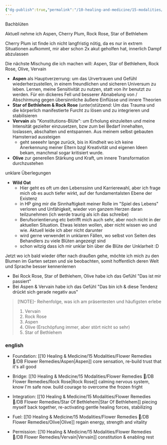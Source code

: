 ```yaml
---
{"dg-publish":true,"permalink":"/10-healing-and-medicine/15-modalities/flower-remedies/mix-2-resting-in-safety/"}
---
```


Bachblüten 

Aktuell nehme ich Aspen, Cherry Plum, Rock Rose, Star of Bethlehem

Cherry Plum ist finde ich nicht langfristig nötig, da es nur in extrem Situationen aufkommt, mir aber schon 2x akut geholfen hat, innerlich Dampf abzulassen

Die nächste Mischung die ich machen will:
Aspen, Star of Bethlehem, Rock Rose, Olive, Vervain

- **Aspen** als Hauptverzerrung: um das Urvertrauen und Gefühl wiederherzustellen, in einem freundlichen und sicheren Universum zu leben. Lernen, meine Sensitivität zu nutzen, statt von ihr benutzt zu werden. Für ein dickeres Fell und besserer Abnabelung von / Abschirmung gegen übersinnliche äußere Einflüsse und innere Theorien
- **Star of Bethlehem & Rock Rose** (unter)stützend: Um das Trauma und die körperlich manifestierte Furcht zu lösen und zu integrieren und stabilisieren
- **Vervain** als "Konstitutions-Blüte": um Erholung einzuleiten und meine Intensität gezielter einzusetzen, bzw zum bei Bedarf innehalten, loslassen, abschalten und entspannen. Aus meinem selbst gebauten Hamsterrad aussteigen
	- geht seeeehr lange zurück, bis in Kindheit wo ich keine Anerkennung meiner Eltern bzgl Kreativität und eigenen Ideen bekam, manchmal sogar kritisiert wurde. 
- **Olive** zur generellen Stärkung und Kraft, um innere Transformation durchzustehen

unklare Überlegungen 

- **Wild Oat**
	- Hier geht es oft um den Lebenssinn und Karrierewahl, aber ich frage mich ob es auch tiefer wirkt, auf der fundamentalsten Ebene der Existenz
	- in HP ging mir die Sinnhaftigkeit meiner Rolle im "Spiel des Lebens" verloren und Unfähigkeit, wieder von ganzem Herzen daran teilzunehmen (ich werde traurig als ich das schreibe)
	- Berufsorientierung etc betrifft mich auch sehr, aber noch nicht in der aktuellen Situation. Etwas leisten wollen, aber nicht wissen wo und wie. Aktuell leide ich aber nicht darunter 
	- wird gerne verwendet in unklaren Fällen, wo selbst von Seiten des Behandlers zu viele Blüten angezeigt sind
	- schon witzig dass ich mir unklar bin über die Blüte der Unklarheit :D


Jetzt wo ich bald wieder öfter nach draußen gehe, möchte ich mich zu den Blumen im Garten setzen und sie beobachten, somit hoffentlich deren Welt und Sprache besser kennenlernen


- Bei Rock Rose, Star of Bethlehem, Olive habe ich das Gefühl "Das ist mir passiert"
- Bei Aspen & Vervain habe ich das Gefühl "Das bin ich & diese Tendenz drückt sich gerade negativ aus" 

> [!NOTE]-  Reihenfolge, was ich am präsentesten und häufigsten erlebe
> 
> 1. Vervain
> 2. Rock Rose
> 3. Aspen 
> 4. Olive (Erschöpfung immer, aber stört nicht so sehr)
> 5. Star of Bethlehem

### english

- Foundation: [[10 Healing & Medicine/15 Modalities/Flower Remedies 🌼/DB Flower Remedies/Aspen\|Aspen]] core sensation, re-build trust that it's all good

- Bridge: [[10 Healing & Medicine/15 Modalities/Flower Remedies 🌼/DB Flower Remedies/Rock Rose\|Rock Rose]] calming nervous system, know I'm safe now. build courage to overcome the frozen fright
- Integration: [[10 Healing & Medicine/15 Modalities/Flower Remedies 🌼/DB Flower Remedies/Star Of Bethlehem\|Star Of Bethlehem]] piecing myself back together, re-activating gentle healing forces, stabilizing

- Fuel: [[10 Healing & Medicine/15 Modalities/Flower Remedies 🌼/DB Flower Remedies/Olive\|Olive]] regain energy, strength and vitality
- Permission: [[10 Healing & Medicine/15 Modalities/Flower Remedies 🌼/DB Flower Remedies/Vervain\|Vervain]] constitution & enabling rest